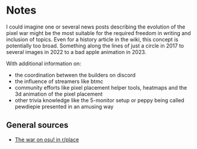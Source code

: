 # Notes

I could imagine one or several news posts describing the evolution of the pixel war might be the most suitable for the required freedom in writing and inclusion of topics. Even for a history article in the wiki, this concept is potentially too broad. Something along the lines of just a circle in 2017 to several images in 2022 to a bad apple animation in 2023.

With additional information on:

- the coordination between the builders on discord
- the influence of streamers like btmc
- community efforts like pixel placement helper tools, heatmaps and the 3d animation of the pixel placement
- other trivia knowledge like the 5-monitor setup or peppy being called pewdiepie presented in an amusing way

## General sources

- [The war on osu! in r/place](https://www.youtube.com/watch?v=gLO2aoBnv9A)

